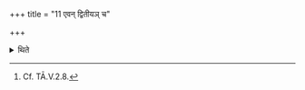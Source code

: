 +++
title = "11 एवन् द्वितीयञ् च"

+++

<details><summary>थिते</summary>

11. In the same manner he carries (the soil) for the second and the third time (and throws it on the black-antelope's skin).[^1]  

[^1]: Cf. TĀ.V.2.8. 
</details>
